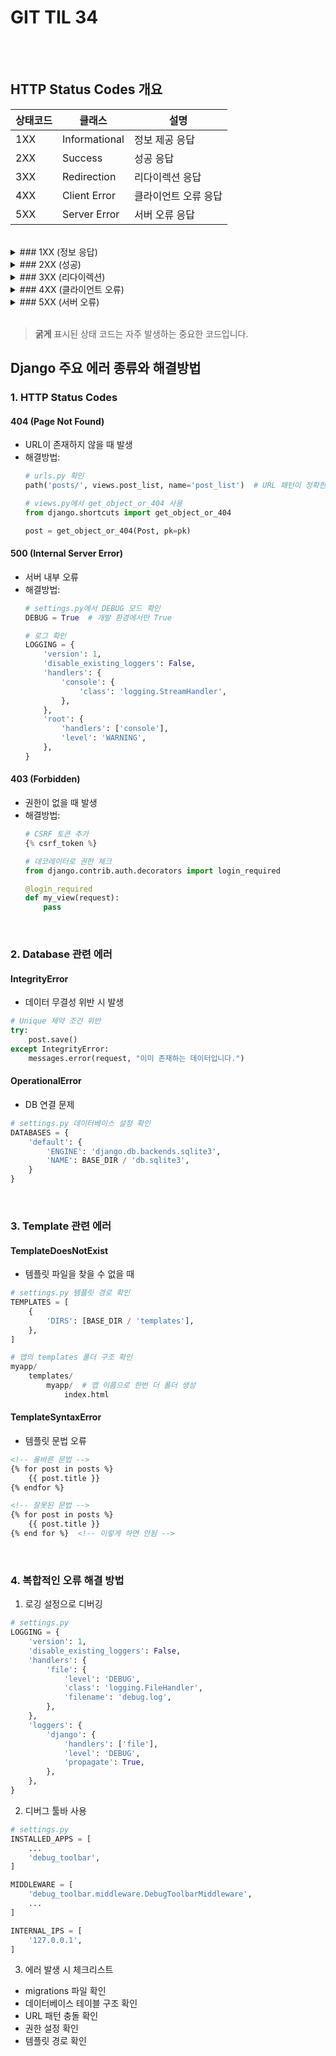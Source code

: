 # GIT TIL 34

<br><br>

## HTTP Status Codes 개요

| 상태코드 | 클래스 | 설명 |
|---------|--------|------|
| 1XX | Informational | 정보 제공 응답 |
| 2XX | Success | 성공 응답 |
| 3XX | Redirection | 리다이렉션 응답 |
| 4XX | Client Error | 클라이언트 오류 응답 |
| 5XX | Server Error | 서버 오류 응답 |

<br>

<details>
<summary>### 1XX (정보 응답)</summary>

| 상태코드 | 이름 | 설명 |
|---------|------|------|
| 100 | Continue | 클라이언트가 계속 요청을 이어가도 좋음 |
| 101 | Switching Protocols | 프로토콜을 전환하겠다는 응답 |
| 102 | Processing | 서버가 요청을 처리 중이나 아직 완료되지 않음 |

</details>

<details>
<summary>### 2XX (성공)</summary>

| 상태코드 | 이름 | 설명 |
|---------|------|------|
| **200** | OK | 요청 성공 |
| **201** | Created | 요청 성공 및 새로운 리소스 생성 |
| **204** | No Content | 요청 성공했지만 반환할 콘텐츠 없음 |

</details>

<details>
<summary>### 3XX (리다이렉션)</summary>

| 상태코드 | 이름 | 설명 |
|---------|------|------|
| **301** | Moved Permanently | 요청한 리소스의 URI 영구 변경 |
| **302** | Found | 요청한 리소스의 URI 일시적 변경 |
| **303** | See Other | 다른 위치로 요청하라는 응답 |
| 304 | Not Modified | 요청한 리소스가 수정되지 않음 |
| **307** | Temporary Redirect | 임시 리다이렉션 |

</details>

<details>
<summary>### 4XX (클라이언트 오류)</summary>

| 상태코드 | 이름 | 설명 |
|---------|------|------|
| **400** | Bad Request | 잘못된 요청 구문 |
| **401** | Unauthorized | 인증 필요 |
| **403** | Forbidden | 권한 없음 |
| **404** | Not Found | 리소스를 찾을 수 없음 |
| 405 | Method Not Allowed | 허용되지 않은 HTTP 메서드 |
| 409 | Conflict | 리소스 상태의 충돌 |
| 429 | Too Many Requests | 너무 많은 요청 |

</details>

<details>
<summary>### 5XX (서버 오류)</summary>

| 상태코드 | 이름 | 설명 |
|---------|------|------|
| **500** | Internal Server Error | 서버 내부 오류 |
| **501** | Not Implemented | 서버가 지원하지 않는 요청 |
| **502** | Bad Gateway | 게이트웨이/프록시 오류 |
| **503** | Service Unavailable | 서비스 일시적 사용 불가 |
| 504 | Gateway Timeout | 게이트웨이 시간 초과 |

</details>

<br>

> **굵게** 표시된 상태 코드는 자주 발생하는 중요한 코드입니다.

## Django 주요 에러 종류와 해결방법

### 1. HTTP Status Codes

#### 404 (Page Not Found)
- URL이 존재하지 않을 때 발생
- 해결방법:
  ```python
  # urls.py 확인
  path('posts/', views.post_list, name='post_list')  # URL 패턴이 정확한지
  
  # views.py에서 get_object_or_404 사용
  from django.shortcuts import get_object_or_404
  
  post = get_object_or_404(Post, pk=pk)
  ```

#### 500 (Internal Server Error)
- 서버 내부 오류
- 해결방법:
  ```python
  # settings.py에서 DEBUG 모드 확인
  DEBUG = True  # 개발 환경에서만 True
  
  # 로그 확인
  LOGGING = {
      'version': 1,
      'disable_existing_loggers': False,
      'handlers': {
          'console': {
              'class': 'logging.StreamHandler',
          },
      },
      'root': {
          'handlers': ['console'],
          'level': 'WARNING',
      },
  }
  ```

#### 403 (Forbidden)
- 권한이 없을 때 발생
- 해결방법:
  ```python
  # CSRF 토큰 추가
  {% csrf_token %}
  
  # 데코레이터로 권한 체크
  from django.contrib.auth.decorators import login_required
  
  @login_required
  def my_view(request):
      pass
  ```

<br>

### 2. Database 관련 에러

#### IntegrityError
- 데이터 무결성 위반 시 발생
```python
# Unique 제약 조건 위반
try:
    post.save()
except IntegrityError:
    messages.error(request, "이미 존재하는 데이터입니다.")
```

#### OperationalError
- DB 연결 문제
```python
# settings.py 데이터베이스 설정 확인
DATABASES = {
    'default': {
        'ENGINE': 'django.db.backends.sqlite3',
        'NAME': BASE_DIR / 'db.sqlite3',
    }
}
```

<br>

### 3. Template 관련 에러

#### TemplateDoesNotExist
- 템플릿 파일을 찾을 수 없을 때
```python
# settings.py 템플릿 경로 확인
TEMPLATES = [
    {
        'DIRS': [BASE_DIR / 'templates'],
    },
]

# 앱의 templates 폴더 구조 확인
myapp/
    templates/
        myapp/  # 앱 이름으로 한번 더 폴더 생성
            index.html
```

#### TemplateSyntaxError
- 템플릿 문법 오류
```html
<!-- 올바른 문법 -->
{% for post in posts %}
    {{ post.title }}
{% endfor %}

<!-- 잘못된 문법 -->
{% for post in posts %}
    {{ post.title }}
{% end for %}  <!-- 이렇게 하면 안됨 -->
```

<br>

### 4. 복합적인 오류 해결 방법

1. 로깅 설정으로 디버깅
```python
# settings.py
LOGGING = {
    'version': 1,
    'disable_existing_loggers': False,
    'handlers': {
        'file': {
            'level': 'DEBUG',
            'class': 'logging.FileHandler',
            'filename': 'debug.log',
        },
    },
    'loggers': {
        'django': {
            'handlers': ['file'],
            'level': 'DEBUG',
            'propagate': True,
        },
    },
}
```

2. 디버그 툴바 사용
```python
# settings.py
INSTALLED_APPS = [
    ...
    'debug_toolbar',
]

MIDDLEWARE = [
    'debug_toolbar.middleware.DebugToolbarMiddleware',
    ...
]

INTERNAL_IPS = [
    '127.0.0.1',
]
```

3. 에러 발생 시 체크리스트
- migrations 파일 확인
- 데이터베이스 테이블 구조 확인
- URL 패턴 충돌 확인
- 권한 설정 확인
- 템플릿 경로 확인
